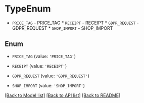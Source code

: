 # TypeEnum

* `PRICE_TAG` - PRICE_TAG * `RECEIPT` - RECEIPT * `GDPR_REQUEST` - GDPR_REQUEST * `SHOP_IMPORT` - SHOP_IMPORT

## Enum

* `PRICE_TAG` (value: `'PRICE_TAG'`)

* `RECEIPT` (value: `'RECEIPT'`)

* `GDPR_REQUEST` (value: `'GDPR_REQUEST'`)

* `SHOP_IMPORT` (value: `'SHOP_IMPORT'`)

[[Back to Model list]](../README.md#documentation-for-models) [[Back to API list]](../README.md#documentation-for-api-endpoints) [[Back to README]](../README.md)


